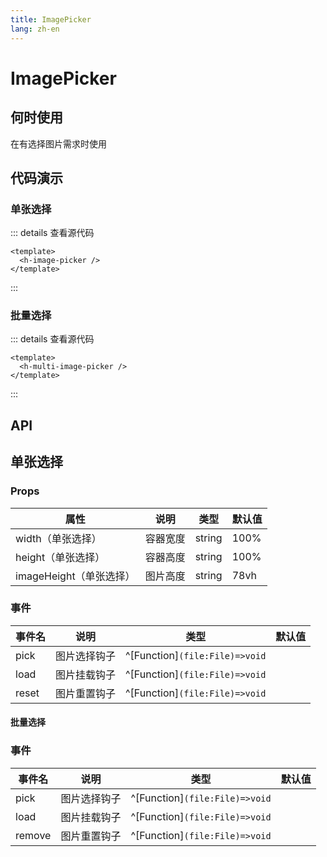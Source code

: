 ```yaml
---
title: ImagePicker
lang: zh-en
---
```

# ImagePicker

## 何时使用

在有选择图片需求时使用

## 代码演示

### 单张选择

<h-image-picker />

::: details 查看源代码

```vue
<template>
  <h-image-picker />
</template>

```

:::

### 批量选择

<h-multi-image-picker />

::: details 查看源代码

```vue
<template>
  <h-multi-image-picker />
</template>

```

:::

## API

## 单张选择

### Props

| 属性                    | 说明     | 类型   | 默认值 |
| ----------------------- | -------- | ------ | ------ |
| width（单张选择）       | 容器宽度     | string | 100%   |
| height（单张选择）      | 容器高度     | string | 100%   |
| imageHeight（单张选择） | 图片高度 | string | 78vh   |

### 事件

| 事件名 | 说明         | 类型                             | 默认值 |
| ------ | ------------ | -------------------------------- | ------ |
| pick   | 图片选择钩子 | ^[Function]`(file:File)=>void` |        |
| load   | 图片挂载钩子 | ^[Function]`(file:File)=>void` |        |
| reset  | 图片重置钩子 | ^[Function]`(file:File)=>void` |        |

#### 批量选择

### 事件

| 事件名 | 说明         | 类型                             | 默认值 |
| ------ | ------------ | -------------------------------- | ------ |
| pick   | 图片选择钩子 | ^[Function]`(file:File)=>void` |        |
| load   | 图片挂载钩子 | ^[Function]`(file:File)=>void` |        |
| remove | 图片重置钩子 | ^[Function]`(file:File)=>void` |        |
